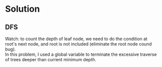# Solution 
## DFS
Watch: to count the depth of leaf node, we need to do the condition at root's next node, and root is not included (eliminate the root node cound bug).<br>
In this problem, I used a global variable to terminate the excessive traverse of trees deeper than current minimum depth.
